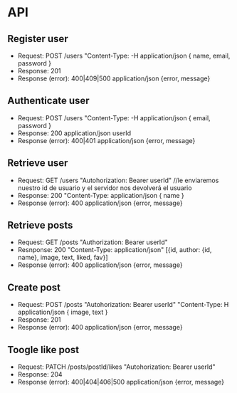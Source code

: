 # API

## Register user

- Request: POST /users "Content-Type:  -H application/json { name, email, password }
- Response: 201
- Response (error): 400|409|500 application/json {error, message}


## Authenticate user

- Request: POST /users "Content-Type:  -H application/json { email, password }
- Response: 200 application/json userId
- Response (error): 400|401 application/json {error, message}

## Retrieve user

- Request: GET /users "Autohorization: Bearer userId" //le enviaremos nuestro id de usuario y el servidor nos devolverá el usuario
- Response: 200 "Content-Type: application/json { name }
- Response (error): 400 application/json {error, message}

## Retrieve posts

- Request: GET /posts "Authorization: Bearer userId"
- Resnponse: 200 "Content-Type: application/json" [{id, author: {id, name}, image, text, liked, fav}]
- Response (error): 400 application/json {error, message}

## Create post

- Request: POST /posts "Autohorization: Bearer userId" "Content-Type: H application/json { image, text }
- Response: 201 
- Response (error): 400 application/json {error, message}

## Toogle like post

- Request: PATCH /posts/postId/likes "Autohorization: Bearer userId"
- Response: 204 
- Response (error): 400|404|406|500 application/json {error, message}
